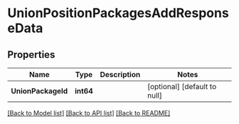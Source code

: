 # UnionPositionPackagesAddResponseData

## Properties
Name | Type | Description | Notes
------------ | ------------- | ------------- | -------------
**UnionPackageId** | **int64** |  | [optional] [default to null]

[[Back to Model list]](../README.md#documentation-for-models) [[Back to API list]](../README.md#documentation-for-api-endpoints) [[Back to README]](../README.md)


